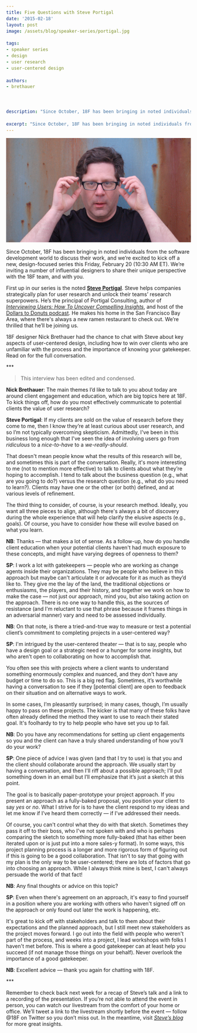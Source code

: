```yaml
---
title: Five Questions with Steve Portigal
date: '2015-02-18'
layout: post
image: /assets/blog/speaker-series/portigal.jpg

tags: 
- speaker series
- design
- user research
- user-centered design

authors:
- brethauer



description: "Since October, 18F has been bringing in noted individuals from the software development world to discuss their work, and we’re excited to kick off a new, design-focused series this Friday, February 20 (10:30 AM ET) with Steve Portigal, author of Interviewing Users: How to Uncover Compelling Insights and host of the Dollars to Donuts podcast."

excerpt: "Since October, 18F has been bringing in noted individuals from the software development world to discuss their work, and we’re excited to kick off a new, design-focused series this Friday, February 20 (10:30 AM ET) with Steve Portigal, author of Interviewing Users: How to Uncover Compelling Insights and host of the Dollars to Donuts podcast."
---
```


![Steve Portigal, author of Interviewing Users: How to Uncover Compelling Insights](/assets/blog/speaker-series/portigal.jpg)

Since October, 18F has been bringing in noted individuals from the
software development world to discuss their work, and we’re excited to
kick off a new, design-focused series this Friday, February 20 (10:30 AM
ET). We’re inviting a number of influential designers to share their
unique perspective with the 18F team, and with you.

First up in our series is the noted [**Steve
Portigal**](http://www.portigal.com/). Steve helps companies
strategically plan for user research and unlock their teams’ research
superpowers. He’s the principal of Portigal Consulting, author of
*[Interviewing Users: How To Uncover Compelling Insights](http://rosenfeldmedia.com/books/interviewing-users/)*, and host of
the [Dollars to Donuts podcast](https://itunes.apple.com/us/podcast/dollars-to-donuts/id956673263). He makes his home in the San Francisco
Bay Area, where there's always a new ramen restaurant to check out.
We’re thrilled that he’ll be joining us.

18F designer Nick Brethauer had the chance to chat with Steve about key
aspects of user-centered design, including how to win over clients who
are unfamiliar with the process and the importance of knowing your
gatekeeper. Read on for the full conversation.

\*\*\*

> This interview has been edited and condensed.

**Nick Brethauer**: The main themes I’d like to talk to you about today are around
client engagement and education, which are big topics here at 18F. To
kick things off, how do you most effectively communicate to potential
clients the value of user research?

**Steve Portigal**: If my clients are sold on the value of research before they come
to me, then I know they’re at least curious about user research, and so
I’m not typically overcoming skepticism. Admittedly, I've been in this
business long enough that I've seen the idea of involving users go from
*ridiculous* to a *nice-to-have* to a *we-really-should*.

That doesn't mean people know what the results of this research will be,
and sometimes this is part of the conversation. Really, it's more
interesting to me (not to mention more effective) to talk to clients
about what they’re hoping to accomplish. I tend to talk about the
business question (e.g., what are you going to do?) versus the research
question (e.g., what do you need to learn?). Clients may have one or the
other (or both) defined, and at various levels of refinement.

The third thing to consider, of course, is your research method.
Ideally, you want all three pieces to align, although there's always a
bit of discovery during the whole experience that will help clarify the
elusive aspects (e.g., goals). Of course, you have to consider how these
will evolve based on what you learn.

**NB**: Thanks — that makes a lot of sense. As a follow-up, how do you
handle client education when your potential clients haven't had much
exposure to these concepts, and might have varying degrees of openness
to them?

**SP**: I work a lot with gatekeepers — people who are working as change
agents inside their organizations. They may be people who believe in
this approach but maybe can't articulate it or advocate for it as much
as they’d like to. They give me the lay of the land, the traditional
objections or enthusiasms, the players, and their history, and together
we work on how to make the case — not just our approach, mind you, but
also taking action on the approach. There is no one way to handle this,
as the sources of resistance (and I'm reluctant to use that phrase
because it frames things in an adversarial manner) vary and need to be
assessed individually.

**NB**: On that note, is there a tried-and-true way to measure or test a
potential client’s commitment to completing projects in a user-centered
way?

**SP**: I'm intrigued by the user-centered theater — that is to say,
people who have a design goal or a strategic need or a hunger for some
insights, but who aren't open to collaborating on how to accomplish
that.

You often see this with projects where a client wants to understand
something enormously complex and nuanced, and they don't have any budget
or time to do so. This is a big red flag. Sometimes, it’s worthwhile
having a conversation to see if they [potential client] are open to
feedback on their situation and on alternative ways to work.

In some cases, I’m pleasantly surprised; in many cases, though, I’m
usually happy to pass on these projects. The kicker is that many of
these folks have often already defined the method they want to use to
reach their stated goal. It's foolhardy to try to help people who have
set you up to fail.

**NB**: Do you have any recommendations for setting up client
engagements so you and the client can have a truly shared understanding
of how you’ll do your work?

**SP**: One piece of advice I was given (and that I try to use) is that
you and the client should collaborate around the approach. We usually
start by having a conversation, and then I'll riff about a possible
approach; I'll put something down in an email but I’ll emphasize that
it’s just a sketch at this point.

The goal is to basically paper-prototype your project approach. If you
present an approach as a fully-baked proposal, you position your client
to say *yes* or *no*. What I strive for is to have the client respond to
my ideas and let me know if I’ve heard them correctly — if I’ve
addressed their needs.

Of course, you can't control what they do with that sketch. Sometimes
they pass it off to their boss, who I've not spoken with and who is
perhaps comparing the sketch to something more fully-baked (that has
either been iterated upon or is just put into a more sales-y format). In
some ways, this project planning process is a longer and more rigorous
form of figuring out if this is going to be a good collaboration. That
isn't to say that going with my plan is the only way to be
user-centered; there are lots of factors that go into choosing an
approach. While I always think mine is best, I can't always persuade the
world of that fact!

**NB**: Any final thoughts or advice on this topic?

**SP**: Even when there's agreement on an approach, it's easy to find
yourself in a position where you are working with others who haven't
signed off on the approach or only found out later the work is
happening, etc.

It's great to kick off with stakeholders and talk to them about their
expectations and the planned approach, but I still meet new stakeholders
as the project moves forward. I go out into the field with people who
weren't part of the process, and weeks into a project, I lead workshops
with folks I haven't met before. This is where a good gatekeeper can at
least help you succeed (if not manage those things on your behalf).
Never overlook the importance of a good gatekeeper.

**NB**: Excellent advice — thank you again for chatting with 18F.

\*\*\*

Remember to check back next week for a recap of Steve’s talk and a link
to a recording of the presentation. If you’re not able to attend the
event in person, you can watch our livestream from the comfort of your
home or office. We’ll tweet a link to the livestream shortly before the
event — follow @18F on Twitter so you don’t miss out. In the meantime,
visit [*Steve’s blog*](http://www.portigal.com/blog/) for more great
insights.